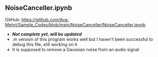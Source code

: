 ## NoiseCanceller.ipynb
GitHub: https://github.com/Ava-Mehri/Sample_Codes/blob/main/NoiseCanceller/NoiseCanceller.ipynb
* _**Not complete yet, will be updated**_
* .m version of this program works well but I haven't been successful to debug this file, still working on it
* It is supposed to remove a Gaussian noise from an audio signal
